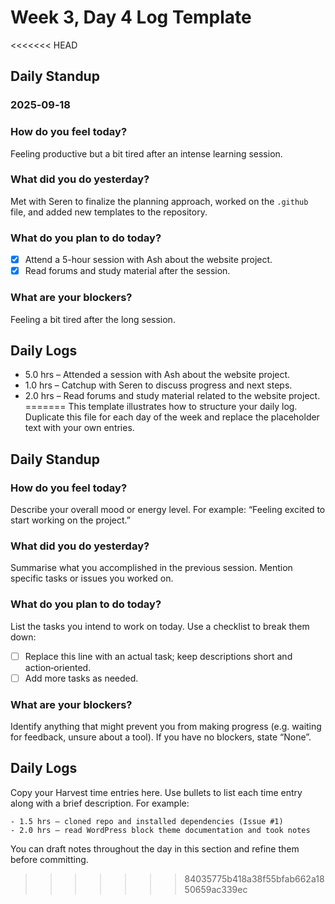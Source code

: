# Week 3, Day 4 Log Template

<<<<<<< HEAD
## Daily Standup
### 2025‑09‑18

### How do you feel today?
Feeling productive but a bit tired after an intense learning session.

### What did you do yesterday?
Met with Seren to finalize the planning approach, worked on the `.github` file, and added new templates to the repository.

### What do you plan to do today?
- [x] Attend a 5-hour session with Ash about the website project.
- [x] Read forums and study material after the session.

### What are your blockers?
Feeling a bit tired after the long session.

## Daily Logs
- 5.0 hrs – Attended a session with Ash about the website project.
- 1.0 hrs – Catchup with Seren to discuss progress and next steps.
- 2.0 hrs – Read forums and study material related to the website project.
=======
This template illustrates how to structure your daily log.  Duplicate this file for each day of the week and replace the placeholder text with your own entries.

## Daily Standup

### How do you feel today?

Describe your overall mood or energy level.  For example: “Feeling excited to start working on the project.”

### What did you do yesterday?

Summarise what you accomplished in the previous session.  Mention specific tasks or issues you worked on.

### What do you plan to do today?

List the tasks you intend to work on today.  Use a checklist to break them down:

- [ ] Replace this line with an actual task; keep descriptions short and action‑oriented.
- [ ] Add more tasks as needed.

### What are your blockers?

Identify anything that might prevent you from making progress (e.g. waiting for feedback, unsure about a tool).  If you have no blockers, state “None”.

## Daily Logs

Copy your Harvest time entries here.  Use bullets to list each time entry along with a brief description.  For example:

```
- 1.5 hrs – cloned repo and installed dependencies (Issue #1)
- 2.0 hrs – read WordPress block theme documentation and took notes
```

You can draft notes throughout the day in this section and refine them before committing.
>>>>>>> 84035775b418a38f55bfab662a1850659ac339ec
